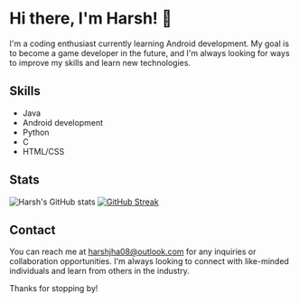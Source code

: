 # Hi there, I'm Harsh! 👋

I'm a coding enthusiast currently learning Android development. My goal is to become a game developer in the future, and I'm always looking for ways to improve my skills and learn new technologies.

## Skills

- Java
- Android development
- Python
- C
- HTML/CSS

## Stats
![Harsh's GitHub stats](https://github-readme-stats.vercel.app/api?username=harshrox&show_icons=true&theme=highcontrast)
[![GitHub Streak](https://streak-stats.demolab.com/?user=harshrox&theme=highcontrast)](https://git.io/streak-stats)

## Contact

You can reach me at harshjha08@outlook.com for any inquiries or collaboration opportunities. I'm always looking to connect with like-minded individuals and learn from others in the industry.

Thanks for stopping by!


